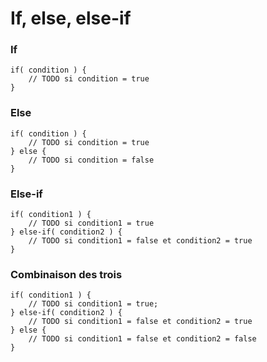 # If, else, else-if

### If

```base
if( condition ) {
    // TODO si condition = true
}
```

### Else

```base
if( condition ) {
    // TODO si condition = true
} else {
    // TODO si condition = false
}
```

### Else-if

```base
if( condition1 ) {
    // TODO si condition1 = true
} else-if( condition2 ) {
    // TODO si condition1 = false et condition2 = true
}
```

### Combinaison des trois

```base
if( condition1 ) {
    // TODO si condition1 = true;
} else-if( condition2 ) {
    // TODO si condition1 = false et condition2 = true
} else {
    // TODO si condition1 = false et condition2 = false
}
```